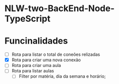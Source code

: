 # NLW-two-BackEnd-Node-TypeScript

# Funcinalidades

- [ ] Rota para listar o total de coneões relizadas
- [x] Rota para criar uma nova conexão
- [ ] Rota para criar uma aula
- [ ] Rota para listar aulas
    - [ ] Filter por matéria, dia da semana e horário;
